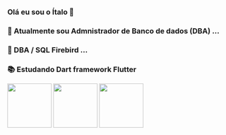 ### Olá eu sou o Ítalo 👋




### 🔭 Atualmente sou Admnistrador de Banco de dados (DBA) ...
### 🌱 DBA / SQL Firebird ...
### 📚 Estudando Dart framework Flutter 

<img src="https://upload.wikimedia.org/wikipedia/commons/f/fe/Dart_programming_language_logo.svg" width="100px"> <img src="https://upload.wikimedia.org/wikipedia/commons/4/44/Google-flutter-logo.svg" width="100px"> 
<img src="https://upload.wikimedia.org/wikipedia/commons/8/8e/Firebird_logo.svg" width="100px">

